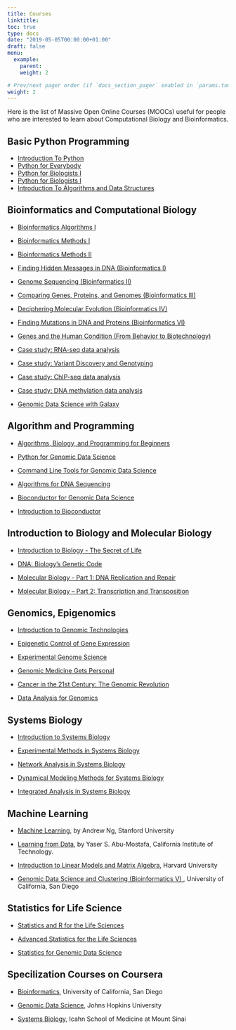 ```yaml
---
title: Courses 
linktitle: 
toc: true
type: docs
date: "2019-05-05T00:00:00+01:00"
draft: false
menu:
  example:
    parent: 
    weight: 2

# Prev/next pager order (if `docs_section_pager` enabled in `params.toml`)
weight: 2
---
```


Here is the list of Massive Open Online Courses (MOOCs) useful for people who are interested to learn about Computational Biology and Bioinformatics.

## Basic Python Programming
- [Introduction To Python](https://www.programiz.com/python-programming)
- [Python for Everybody](https://www.py4e.com/)
- [Python for Biologists I](https://pythonforbiologists.com/)
- [Python for Biologists I](https://pythonforbiologists.org/)
- [Introduction To Algorithms and Data Structures](https://www.coursera.org/specializations/data-structures-algorithms)


## Bioinformatics and Computational Biology

- [Bioinformatics Algorithms I](https://www.coursera.org/course/bioinformatics)

- [Bioinformatics Methods I](https://www.coursera.org/course/bioinfomethods1)

- [Bioinformatics Methods II](https://www.coursera.org/course/bioinfomethods2)

- [Finding Hidden Messages in DNA (Bioinformatics I) ](https://www.coursera.org/course/hiddenmessages)

- [Genome Sequencing (Bioinformatics II) ](https://www.coursera.org/course/assembly)

- [Comparing Genes, Proteins, and Genomes (Bioinformatics III) ](https://www.coursera.org/course/comparinggenomes)

- [Deciphering Molecular Evolution (Bioinformatics IV) ](https://www.coursera.org/course/molecularevolution)

- [Finding Mutations in DNA and Proteins (Bioinformatics VI) ](https://www.coursera.org/course/mutations)

- [Genes and the Human Condition (From Behavior to Biotechnology)](https://www.coursera.org/course/genes)

- [Case study: RNA-seq data analysis](https://www.edx.org/course/case-study-rna-seq-data-analysis-harvardx-ph525-5x)

- [Case study: Variant Discovery and Genotyping](https://www.edx.org/course/case-study-variant-discovery-genotyping-harvardx-ph525-6x)

- [Case study: ChIP-seq data analysis](https://www.edx.org/course/case-study-chip-seq-data-analysis-harvardx-ph525-7x)

- [Case study: DNA methylation data analysis](https://www.edx.org/course/case-study-dna-methylation-data-analysis-harvardx-ph525-8x)

- [Genomic Data Science with Galaxy ](https://www.coursera.org/course/gengalaxy)


## Algorithm and Programming
- [Algorithms, Biology, and Programming for Beginners](https://www.coursera.org/course/algobioprogramming)

- [Python for Genomic Data Science ](https://www.coursera.org/course/genpython)

- [Command Line Tools for Genomic Data Science ](https://www.coursera.org/course/gencommand)

- [Algorithms for DNA Sequencing ](https://www.coursera.org/course/ads1)

- [Bioconductor for Genomic Data Science ](https://www.coursera.org/course/genbioconductor)

- [Introduction to Bioconductor](https://www.edx.org/course/introduction-bioconductor-harvardx-ph525-4x)

## Introduction to Biology and Molecular Biology
- [Introduction to Biology - The Secret of Life](https://www.edx.org/course/introduction-biology-secret-life-mitx-7-00x-2)

- [DNA: Biology’s Genetic Code](https://www.edx.org/course/dna-biologys-genetic-code-ricex-bioc300-2x)

- [Molecular Biology - Part 1: DNA Replication and Repair](https://www.edx.org/course/molecular-biology-part-1-dna-replication-mitx-7-28-1x1)

- [Molecular Biology – Part 2: Transcription and Transposition](https://www.edx.org/course/molecular-biology-part-2-transcription-mitx-7-28-2x)

## Genomics, Epigenomics
- [Introduction to Genomic Technologies ](https://www.coursera.org/course/genintro)

- [Epigenetic Control of Gene Expression](https://www.coursera.org/course/epigenetics)

- [Experimental Genome Science](https://www.coursera.org/course/genomescience)

- [Genomic Medicine Gets Personal](https://www.edx.org/course/georgetownx/georgetownx-medx202-01-genomic-medicine-837)

- [Cancer in the 21st Century: The Genomic Revolution](https://www.futurelearn.com/courses/cancer-and-the-genomic-revolution)

- [Data Analysis for Genomics](https://www.edx.org/course/harvardx/harvardx-ph525x-data-analysis-genomics-1401)

## Systems Biology

- [Introduction to Systems Biology](https://www.coursera.org/course/sysbio)

- [Experimental Methods in Systems Biology ](https://www.coursera.org/course/expmethods)

- [Network Analysis in Systems Biology](https://www.coursera.org/course/netsysbio)

- [Dynamical Modeling Methods for Systems Biology ](https://www.coursera.org/course/dynamicalmodeling)

- [Integrated Analysis in Systems Biology ](https://www.coursera.org/course/integratedanalysis)


## Machine Learning
- [Machine Learning](https://www.coursera.org/learn/machine-learning), by Andrew Ng, Stanford University

- [Learning from Data](https://work.caltech.edu/telecourse.html), by Yaser S. Abu-Mostafa, California Institute of Technology.

- [Introduction to Linear Models and Matrix Algebra](https://www.edx.org/course/introduction-linear-models-matrix-harvardx-ph525-2x), Harvard University

- [Genomic Data Science and Clustering (Bioinformatics V) ](https://www.coursera.org/course/clustering), University of California, San Diego


## Statistics for Life Science
- [Statistics and R for the Life Sciences](https://www.edx.org/course/statistics-r-life-sciences-harvardx-ph525-1x)

- [Advanced Statistics for the Life Sciences](https://www.edx.org/course/advanced-statistics-life-sciences-harvardx-ph525-3x)

- [Statistics for Genomic Data Science ](https://www.coursera.org/course/genstats)

## Specilization Courses on Coursera
- [Bioinformatics](https://www.coursera.org/specialization/bioinformatics/34), University of California, San Diego

- [Genomic Data Science](https://www.coursera.org/specialization/genomics/41), Johns Hopkins University

- [Systems Biology](https://www.coursera.org/specialization/systemsbiology/6), Icahn School of Medicine at Mount Sinai
